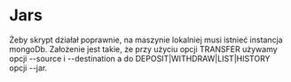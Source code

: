 # Jars

Żeby skrypt działał poprawnie, na maszynie lokalniej musi istnieć instancja mongoDb.
Założenie jest takie, że przy użyciu opcji TRANSFER używamy opcji --source i --destination a do DEPOSIT|WITHDRAW|LIST|HISTORY opcji --jar.
